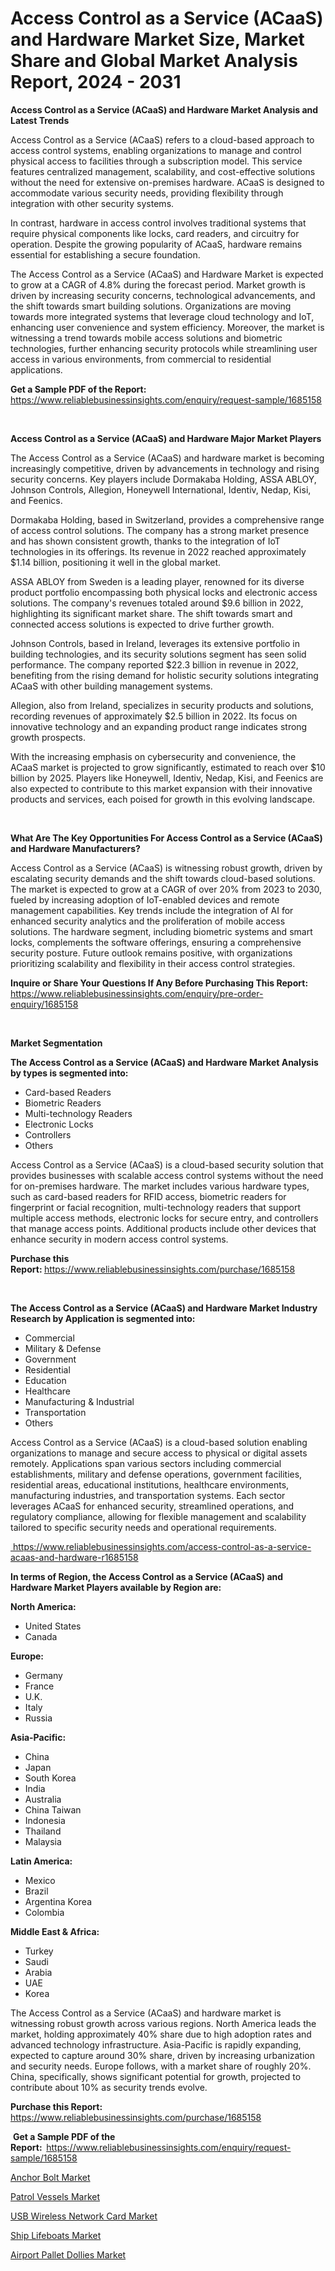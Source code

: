 <p><h1>Access Control as a Service (ACaaS) and Hardware Market Size, Market Share and Global Market Analysis Report, 2024 - 2031</h1></p><p><strong>Access Control as a Service (ACaaS) and Hardware Market Analysis and Latest Trends</strong></p>
<p><p>Access Control as a Service (ACaaS) refers to a cloud-based approach to access control systems, enabling organizations to manage and control physical access to facilities through a subscription model. This service features centralized management, scalability, and cost-effective solutions without the need for extensive on-premises hardware. ACaaS is designed to accommodate various security needs, providing flexibility through integration with other security systems.</p><p>In contrast, hardware in access control involves traditional systems that require physical components like locks, card readers, and circuitry for operation. Despite the growing popularity of ACaaS, hardware remains essential for establishing a secure foundation.</p><p>The Access Control as a Service (ACaaS) and Hardware Market is expected to grow at a CAGR of 4.8% during the forecast period. Market growth is driven by increasing security concerns, technological advancements, and the shift towards smart building solutions. Organizations are moving towards more integrated systems that leverage cloud technology and IoT, enhancing user convenience and system efficiency. Moreover, the market is witnessing a trend towards mobile access solutions and biometric technologies, further enhancing security protocols while streamlining user access in various environments, from commercial to residential applications.</p></p>
<p><strong>Get a Sample PDF of the Report:&nbsp;</strong> <a href="https://www.reliablebusinessinsights.com/enquiry/request-sample/1685158?utm_campaign=1726&utm_medium=2&utm_source=Github&utm_content=ia&utm_term=16102024&utm_id=access-control-as-a-service-acaas-and-hardware">https://www.reliablebusinessinsights.com/enquiry/request-sample/1685158</a></p>
<p>&nbsp;</p>
<p><strong>Access Control as a Service (ACaaS) and Hardware Major Market Players</strong></p>
<p><p>The Access Control as a Service (ACaaS) and hardware market is becoming increasingly competitive, driven by advancements in technology and rising security concerns. Key players include Dormakaba Holding, ASSA ABLOY, Johnson Controls, Allegion, Honeywell International, Identiv, Nedap, Kisi, and Feenics.</p><p>Dormakaba Holding, based in Switzerland, provides a comprehensive range of access control solutions. The company has a strong market presence and has shown consistent growth, thanks to the integration of IoT technologies in its offerings. Its revenue in 2022 reached approximately $1.14 billion, positioning it well in the global market.</p><p>ASSA ABLOY from Sweden is a leading player, renowned for its diverse product portfolio encompassing both physical locks and electronic access solutions. The company's revenues totaled around $9.6 billion in 2022, highlighting its significant market share. The shift towards smart and connected access solutions is expected to drive further growth.</p><p>Johnson Controls, based in Ireland, leverages its extensive portfolio in building technologies, and its security solutions segment has seen solid performance. The company reported $22.3 billion in revenue in 2022, benefiting from the rising demand for holistic security solutions integrating ACaaS with other building management systems.</p><p>Allegion, also from Ireland, specializes in security products and solutions, recording revenues of approximately $2.5 billion in 2022. Its focus on innovative technology and an expanding product range indicates strong growth prospects.</p><p>With the increasing emphasis on cybersecurity and convenience, the ACaaS market is projected to grow significantly, estimated to reach over $10 billion by 2025. Players like Honeywell, Identiv, Nedap, Kisi, and Feenics are also expected to contribute to this market expansion with their innovative products and services, each poised for growth in this evolving landscape.</p></p>
<p>&nbsp;</p>
<p><strong>What Are The Key Opportunities For Access Control as a Service (ACaaS) and Hardware Manufacturers?</strong></p>
<p><p>Access Control as a Service (ACaaS) is witnessing robust growth, driven by escalating security demands and the shift towards cloud-based solutions. The market is expected to grow at a CAGR of over 20% from 2023 to 2030, fueled by increasing adoption of IoT-enabled devices and remote management capabilities. Key trends include the integration of AI for enhanced security analytics and the proliferation of mobile access solutions. The hardware segment, including biometric systems and smart locks, complements the software offerings, ensuring a comprehensive security posture. Future outlook remains positive, with organizations prioritizing scalability and flexibility in their access control strategies.</p></p>
<p><strong>Inquire or Share Your Questions If Any Before Purchasing This Report:</strong> <a href="https://www.reliablebusinessinsights.com/enquiry/pre-order-enquiry/1685158?utm_campaign=1726&utm_medium=2&utm_source=Github&utm_content=ia&utm_term=16102024&utm_id=access-control-as-a-service-acaas-and-hardware">https://www.reliablebusinessinsights.com/enquiry/pre-order-enquiry/1685158</a></p>
<p>&nbsp;</p>
<p><strong>Market Segmentation</strong></p>
<p><strong>The Access Control as a Service (ACaaS) and Hardware Market Analysis by types is segmented into:</strong></p>
<p><ul><li>Card-based Readers</li><li>Biometric Readers</li><li>Multi-technology Readers</li><li>Electronic Locks</li><li>Controllers</li><li>Others</li></ul></p>
<p><p>Access Control as a Service (ACaaS) is a cloud-based security solution that provides businesses with scalable access control systems without the need for on-premises hardware. The market includes various hardware types, such as card-based readers for RFID access, biometric readers for fingerprint or facial recognition, multi-technology readers that support multiple access methods, electronic locks for secure entry, and controllers that manage access points. Additional products include other devices that enhance security in modern access control systems.</p></p>
<p><strong>Purchase this Report:&nbsp;</strong><a href="https://www.reliablebusinessinsights.com/purchase/1685158?utm_campaign=1726&utm_medium=2&utm_source=Github&utm_content=ia&utm_term=16102024&utm_id=access-control-as-a-service-acaas-and-hardware">https://www.reliablebusinessinsights.com/purchase/1685158</a></p>
<p>&nbsp;</p>
<p><strong>The Access Control as a Service (ACaaS) and Hardware Market Industry Research by Application is segmented into:</strong></p>
<p><ul><li>Commercial</li><li>Military & Defense</li><li>Government</li><li>Residential</li><li>Education</li><li>Healthcare</li><li>Manufacturing & Industrial</li><li>Transportation</li><li>Others</li></ul></p>
<p><p>Access Control as a Service (ACaaS) is a cloud-based solution enabling organizations to manage and secure access to physical or digital assets remotely. Applications span various sectors including commercial establishments, military and defense operations, government facilities, residential areas, educational institutions, healthcare environments, manufacturing industries, and transportation systems. Each sector leverages ACaaS for enhanced security, streamlined operations, and regulatory compliance, allowing for flexible management and scalability tailored to specific security needs and operational requirements.</p></p>
<p><a href="https://www.reliablebusinessinsights.com/access-control-as-a-service-acaas-and-hardware-r1685158?utm_campaign=1726&utm_medium=2&utm_source=Github&utm_content=ia&utm_term=16102024&utm_id=access-control-as-a-service-acaas-and-hardware">&nbsp;https://www.reliablebusinessinsights.com/access-control-as-a-service-acaas-and-hardware-r1685158</a></p>
<p><strong>In terms of Region, the Access Control as a Service (ACaaS) and Hardware Market Players available by Region are:</strong></p>
<p>
    <p> <strong> North America: </strong>
        <ul>
            <li>United States</li>
            <li>Canada</li>
        </ul>
        </p> 
    <p> <strong> Europe: </strong>
        <ul>
            <li>Germany</li>
            <li>France</li>
            <li>U.K.</li>
            <li>Italy</li>
            <li>Russia</li>
        </ul>
        </p> 
    <p> <strong> Asia-Pacific: </strong>
        <ul>
            <li>China</li>
            <li>Japan</li>
            <li>South Korea</li>
            <li>India</li>
            <li>Australia</li>
            <li>China Taiwan</li>
            <li>Indonesia</li>
            <li>Thailand</li>
            <li>Malaysia</li>
        </ul>
        </p> 
    <p> <strong> Latin America: </strong>
        <ul>
            <li>Mexico</li>
            <li>Brazil</li>
            <li>Argentina Korea</li>
            <li>Colombia</li>
        </ul>
        </p> 
    <p> <strong> Middle East & Africa: </strong>
        <ul>
            <li>Turkey</li>
            <li>Saudi</li>
            <li>Arabia</li>
            <li>UAE</li>
            <li>Korea</li>
        </ul>
    </p>
    </p>
<p><p>The Access Control as a Service (ACaaS) and hardware market is witnessing robust growth across various regions. North America leads the market, holding approximately 40% share due to high adoption rates and advanced technology infrastructure. Asia-Pacific is rapidly expanding, expected to capture around 30% share, driven by increasing urbanization and security needs. Europe follows, with a market share of roughly 20%. China, specifically, shows significant potential for growth, projected to contribute about 10% as security trends evolve.</p></p>
<p><strong>Purchase this Report: </strong><a href="https://www.reliablebusinessinsights.com/purchase/1685158?utm_campaign=1726&utm_medium=2&utm_source=Github&utm_content=ia&utm_term=16102024&utm_id=access-control-as-a-service-acaas-and-hardware">https://www.reliablebusinessinsights.com/purchase/1685158</a></p>
<p>&nbsp;<strong>Get a Sample PDF of the Report:&nbsp;&nbsp;</strong><a href="https://www.reliablebusinessinsights.com/enquiry/request-sample/1685158?utm_campaign=1726&utm_medium=2&utm_source=Github&utm_content=ia&utm_term=16102024&utm_id=access-control-as-a-service-acaas-and-hardware">https://www.reliablebusinessinsights.com/enquiry/request-sample/1685158</a></p>
<p><strong></strong></p>
<p><p><a href="https://www.linkedin.com/pulse/market-leaders-laggards-global-anchor-bolt-trends-forecast-8vkwc?trk=public_post_embed_feed-article-content&utm_campaign=1726&utm_medium=2&utm_source=Github&utm_content=ia&utm_term=16102024&utm_id=access-control-as-a-service-acaas-and-hardware">Anchor Bolt Market</a></p><p><a href="https://www.linkedin.com/pulse/patrol-vessels-industry-resonance-85-amplification-across-pe5zf?trk=public_post_embed_feed-article-content&utm_campaign=1726&utm_medium=2&utm_source=Github&utm_content=ia&utm_term=16102024&utm_id=access-control-as-a-service-acaas-and-hardware">Patrol Vessels Market</a></p><p><a href="https://www.linkedin.com/pulse/usb-wireless-network-card-market-segmentation-applications-epwvf?trk=public_post_embed_feed-article-content&utm_campaign=1726&utm_medium=2&utm_source=Github&utm_content=ia&utm_term=16102024&utm_id=access-control-as-a-service-acaas-and-hardware">USB Wireless Network Card Market</a></p><p><a href="https://www.linkedin.com/pulse/disruption-innovation-ship-lifeboats-industry-market-analysis-eajxf?utm_campaign=1726&utm_medium=2&utm_source=Github&utm_content=ia&utm_term=16102024&utm_id=access-control-as-a-service-acaas-and-hardware">Ship Lifeboats Market</a></p><p><a href="https://www.linkedin.com/pulse/airport-pallet-dollies-industry-resonance-78-amplification-rcagc?trk=public_post_embed_feed-article-content&utm_campaign=1726&utm_medium=2&utm_source=Github&utm_content=ia&utm_term=16102024&utm_id=access-control-as-a-service-acaas-and-hardware">Airport Pallet Dollies Market</a></p></p>